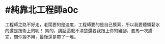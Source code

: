 # #純靠北工程師a0c



工程師之路不好走，老闆要的是速度，工程師要的是自己摸索，所以我要聽領薪水的還是技術上的呢！
媽的，講話這麼不清楚還要我跟上你的豬腳，要馬一次講完，問你說不用，最後還是帶了一堆。
